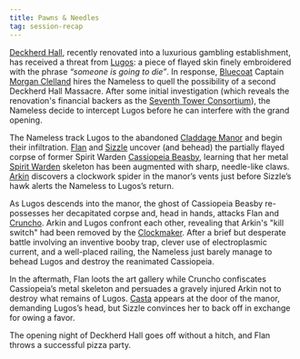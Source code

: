 ```yaml
---
title: Pawns & Needles
tag: session-recap
---
```


[Deckherd Hall](/wiki/six-towers#deckherd-hall), recently renovated into a luxurious gambling establishment, has received a threat from [Lugos](npcs#lugos): a piece of flayed skin finely embroidered with the phrase *“someone is going to die”*. In response, [Bluecoat](/wiki/factions#bluecoats) Captain [Morgan Clelland](/wiki/npcs#morgan-clelland) hires the Nameless to quell the possibility of a second Deckherd Hall Massacre. After some initial investigation (which reveals the renovation's financial backers as the [Seventh Tower Consortium](/wiki/seventh-tower-consortium)), the Nameless decide to intercept Lugos before he can interfere with the grand opening.

The Nameless track Lugos to the abandoned [Claddage Manor](/wiki/brightstone#claddage-manor) and begin their infiltration. [Flan](/wiki/flan) and [Sizzle](/wiki/sizzle) uncover (and behead) the partially flayed corpse of former Spirit Warden [Cassiopeia Beasby](/wiki/npcs#cassiopeia-beasby), learning that her metal [Spirit Warden](/wiki/factions#spirit-wardens) skeleton has been augmented with sharp, needle-like claws. [Arkin](/wiki/arkin-wollstonecraft) discovers a clockwork spider in the manor’s vents just before Sizzle’s hawk alerts the Nameless to Lugos’s return. 

As Lugos descends into the manor, the ghost of Cassiopeia Beasby re-possesses her decapitated corpse and, head in hands, attacks Flan and [Cruncho](/wiki/cruncho). Arkin and Lugos confront each other, revealing that Arkin's "kill switch" had been removed by the [Clockmaker](/wiki/the-clockmaker). After a brief but desperate battle involving an inventive booby trap, clever use of electroplasmic current, and a well-placed railing, the Nameless just barely manage to behead Lugos and destroy the reanimated Cassiopeia.

In the aftermath, Flan loots the art gallery while Cruncho confiscates Cassiopeia’s metal skeleton and persuades a gravely injured Arkin not to destroy what remains of Lugos. [Casta](/wiki/npcs#casta) appears at the door of the manor, demanding Lugos’s head, but Sizzle convinces her to back off in exchange for owing a favor.

The opening night of Deckherd Hall goes off without a hitch, and Flan throws a successful pizza party.